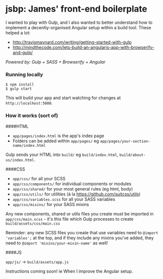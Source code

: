jsbp: James' front-end boilerplate
==================================

I wanted to play with Gulp, and I also wanted to better understand how to implement a decently-organised Angular setup within a build tool. These helped a lot:

- http://travismaynard.com/writing/getting-started-with-gulp
- http://mindthecode.com/lets-build-an-angularjs-app-with-browserify-and-gulp/

_Powered by: Gulp + SASS + Browserify + Angular_

### Running locally

```
$ npm install
$ gulp start
```

This will build your app and start watching for changes at `http://localhost:5000`.

### How it works (sort of)

####HTML

- `app/pages/index.html` is the app's index page
- Folders can be added within `app/pages/` eg `app/pages/your-section-name/index.html`

Gulp sends your HTML into `build/` eg `build/index.html`, `build/about-us/index.html`.

####CSS

- `app/css/` for all your SCSS
- `app/css/components/` for individual components or modules
- `app/css/shared/` for your most general rules (eg html, body)
- `app/css/utils/` for utilities (à la https://github.com/suitcss/utils)
- `app/css/variables.scss` for all your SASS variables
- `app/css/mixins/` for your SASS mixins

Any new components, shared or utils files you create must be imported in `app/css/main.scss` - it's this file which Gulp processes to create `build/assets/css/main.css`

Reminder: any new SCSS files you create that use variables need to `@import 'variables';` at the top, and if they include any mixins you've added, they need to `@import 'mixins/your-mixin-name'` as well!

####JS

`app/js/` -> `build/assets/app.js`

Instructions coming soon! ie When I improve the Angular setup.